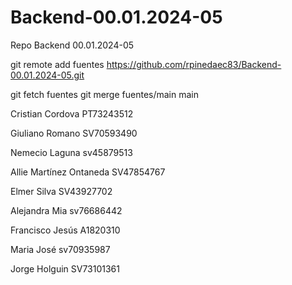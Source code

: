 # Backend-00.01.2024-05
Repo Backend 00.01.2024-05


git remote add fuentes https://github.com/rpinedaec83/Backend-00.01.2024-05.git


git fetch fuentes
git merge fuentes/main main







Cristian Cordova PT73243512

Giuliano Romano SV70593490

Nemecio Laguna sv45879513






Allie Martínez Ontaneda SV47854767

Elmer Silva SV43927702


Alejandra Mia sv76686442




Francisco Jesús A1820310

Maria José sv70935987

Jorge Holguin SV73101361